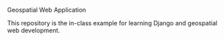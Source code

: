 Geospatial Web Application

This repository is the in-class example for learning Django and geospatial web development.
